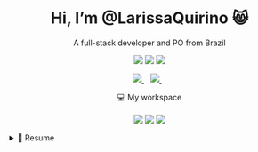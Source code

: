 
<h1 align='center'>
   Hi, I’m @LarissaQuirino 😸
</h1>

<p align='center'>
  A full-stack developer and PO from Brazil
</p>

<p align='center'>
 <img src="http://github-profile-summary-cards.vercel.app/api/cards/profile-details?username=LarissaQuirino&theme=tokyonight"> 
 <img src="http://github-profile-summary-cards.vercel.app/api/cards/stats?username=LarissaQuirino&theme=tokyonight">
 <img src="http://github-profile-summary-cards.vercel.app/api/cards/productive-time?username=LarissaQuirino&theme=tokyonight&utcOffset=8">
</p>
 
<p align='center'>
  <a href="https://www.linkedin.com/in/larissa-ferreira-quirino">
    <img src="https://img.shields.io/badge/linkedin-%230077B5.svg?&style=for-the-badge&logo=linkedin&logoColor=white" />
  </a>&nbsp;&nbsp;
  <a href="https://instagram.com/_html.ari">
    <img src="https://img.shields.io/badge/instagram-%23E4405F.svg?&style=for-the-badge&logo=instagram&logoColor=white" />        
  </a>&nbsp;&nbsp;
  
</p>

<p align='center'>
  💻 My workspace<br/><br/>
  <img src="https://img.shields.io/badge/windows-%230078D6.svg?&style=for-the-badge&logo=windows&logoColor=white" />
  <img src="https://img.shields.io/badge/AMD-Radeon_RX_5500-ED1C24?style=for-the-badge&logo=amd&logoColor=white" />
  <img src="https://img.shields.io/badge/RAM-16GB-%230071C5.svg?&style=for-the-badge&logoColor=white" />
</p>

<details>
  <summary>📃 Resume</summary>


## Education

- 📖 **Analysis and systems development**\
📆 2022 - 2023\
📍 **University UNOPAR of Minas Gerais** - Belo Horizonte, Brazil

- 📖 **MBA Software Engineering**\
📆 2025 - 2026\
📍 **Pontifical Catholic University of Minas Gerais** - Belo Horizonte, Brazil

## Experience
   
<img align="right" src="https://img.shields.io/badge/Express.js-404D59?style=for-the-badge" />
<img align="right" src="https://img.shields.io/badge/Node.js-43853D?style=for-the-badge&logo=node.js&logoColor=white" />
<img align="right" src="https://img.shields.io/badge/Microsoft%20SQL%20Server-CC2927?style=for-the-badge&logo=microsoft%20sql%20server&logoColor=white" />
<img align="right" src="https://img.shields.io/badge/PostgreSQL-316192?style=for-the-badge&logo=postgresql&logoColor=white" />

- 👨‍💻 **Developement Front-End Pleno and Product Owner**\
📆 jan/2024 - moment\
📍 **Accon Tech By Seidor** - Belo Horizonte/MG, Brazil

<img align="right" src="https://img.shields.io/badge/-ReactJs-61DAFB?logo=react&logoColor=white&style=for-the-badge" />
<img align="right" src="https://shields.io/badge/TypeScript-3178C6?logo=TypeScript&logoColor=FFF&style=flat-square" />
<img align="right" src="https://img.shields.io/badge/C%23-239120?style=flat&logo=unity&logoColor=white" />
<img align="right" src="https://img.shields.io/badge/Microsoft%20SQL%20Server-CC2927?style=for-the-badge&logo=microsoft%20sql%20server&logoColor=white" />

- 👨‍💻 **Developement Front-End Junior**\
📆 nov/2022 - jan/2024\
📍 **radio Itatiaia** - Belo Horizonte/MG, Brazil

<img align="right" src="https://img.shields.io/badge/Microsoft%20SQL%20Server-CC2927?style=for-the-badge&logo=microsoft%20sql%20server&logoColor=white" />
<img align="right" src="https://img.shields.io/badge/Trello-0052CC?style=for-the-badge&logo=trello&logoColor=white" />
<img align="right" src="https://img.shields.io/badge/Notion-000000?style=for-the-badge&logo=notion&logoColor=white" />
<img align="right" src="https://aleen42.github.io/badges/src/google_plus.svg" />

- 👨‍💻 **Technical Support Analyst**\
📆 jul/2022 - nov/2022\
📍 **TOTVS** - Belo Horizonte/MG, Brazil

<img align="right" src="https://img.shields.io/badge/Angular-DD0031?style=for-the-badge&logo=angular&logoColor=white" />
<img align="right" src="https://img.shields.io/badge/TypeScript-007ACC?style=for-the-badge&logo=typescript&logoColor=white" />
<img align="right" src="https://img.shields.io/badge/Node.js-43853D?style=for-the-badge&logo=node.js&logoColor=white" />
<img align="right" src="https://img.shields.io/badge/Bootstrap-563D7C?style=for-the-badge&logo=bootstrap&logoColor=white" />
<img align="right" src="https://img.shields.io/badge/C%23-239120?style=for-the-badge&logo=c-sharp&logoColor=white" />

- 👨‍💻 **Devops Development Apprentice**\
📆 2021 - jul/2022\
📍 **TOTVS** - Belo Horizonte/MG, Brazil

</details>
